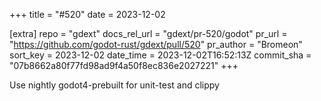 +++
title = "#520"
date = 2023-12-02

[extra]
repo = "gdext"
docs_rel_url = "gdext/pr-520/godot"
pr_url = "https://github.com/godot-rust/gdext/pull/520"
pr_author = "Bromeon"
sort_key = 2023-12-02
date_time = 2023-12-02T16:52:13Z
commit_sha = "07b8662a80f77fd98ad9f4a50f8ec836e2027221"
+++

Use nightly godot4-prebuilt for unit-test and clippy
